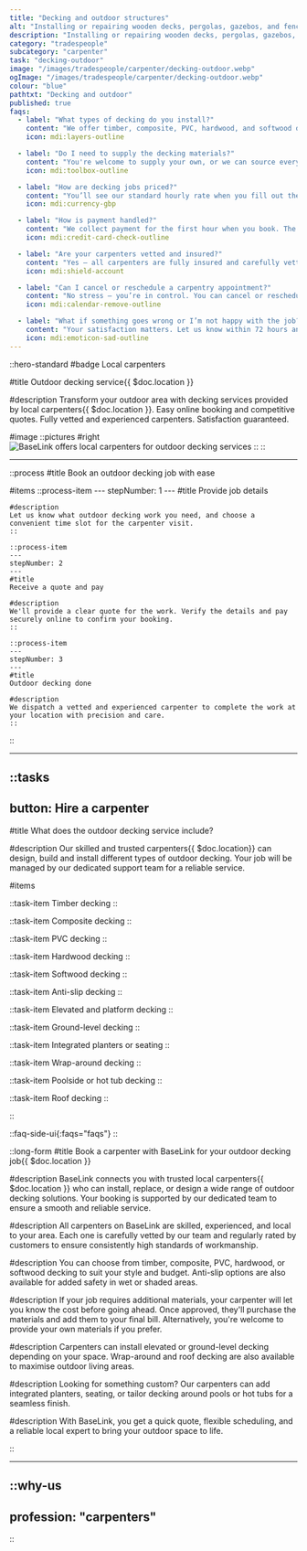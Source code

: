 ```yaml
---
title: "Decking and outdoor structures"
alt: "Installing or repairing wooden decks, pergolas, gazebos, and fencing"
description: "Installing or repairing wooden decks, pergolas, gazebos, and fencing"
category: "tradespeople"
subcategory: "carpenter"
task: "decking-outdoor"
image: "/images/tradespeople/carpenter/decking-outdoor.webp"
ogImage: "/images/tradespeople/carpenter/decking-outdoor.webp"
colour: "blue"
pathtxt: "Decking and outdoor"
published: true
faqs:
  - label: "What types of decking do you install?"
    content: "We offer timber, composite, PVC, hardwood, and softwood decking — including anti-slip options for wet areas. You can also book wrap-around, roof, poolside or platform decking, and even custom features like integrated planters or seating."
    icon: mdi:layers-outline

  - label: "Do I need to supply the decking materials?"
    content: "You're welcome to supply your own, or we can source everything for you. Your carpenter will confirm material costs for approval before going ahead, and they’ll be added to your final bill."
    icon: mdi:toolbox-outline

  - label: "How are decking jobs priced?"
    content: "You’ll see our standard hourly rate when you fill out the form, but final pricing depends on the scope of work. Once submitted, we’ll review the details and get back to you with a tailored quote and estimated time to complete the job. The minimum booking is one hour."
    icon: mdi:currency-gbp

  - label: "How is payment handled?"
    content: "We collect payment for the first hour when you book. The remaining balance is charged on the day of the job based on time worked and any pre-approved material costs. Any extra time is billed fairly in 30-minute increments."
    icon: mdi:credit-card-check-outline

  - label: "Are your carpenters vetted and insured?"
    content: "Yes – all carpenters are fully insured and carefully vetted. We run background checks, interview each candidate, and assess their experience before they join BaseLink. But it doesn’t stop there – we collect ongoing feedback after every job to make sure only the best stick around. So you get safe, reliable service every time."
    icon: mdi:shield-account

  - label: "Can I cancel or reschedule a carpentry appointment?"
    content: "No stress – you’re in control. You can cancel or reschedule your booking anytime up to 24 hours before the job, free of charge. Just log in to your account and manage everything online in a few clicks. Need to make a last-minute change? We’ll do our best to help – just get in touch."
    icon: mdi:calendar-remove-outline

  - label: "What if something goes wrong or I’m not happy with the job?"
    content: "Your satisfaction matters. Let us know within 72 hours and we’ll put things right with another visit free of charge. We review feedback after every job to keep our service standards high."
    icon: mdi:emoticon-sad-outline
---
```


::hero-standard
#badge
Local carpenters

#title
Outdoor decking service{{ $doc.location }}

#description
Transform your outdoor area with decking services provided by local carpenters{{ $doc.location }}. Easy online booking and competitive quotes. Fully vetted and experienced carpenters. Satisfaction guaranteed.

#image
    ::pictures
    #right
    ![BaseLink offers local carpenters for outdoor decking services](/images/tradespeople/carpenter/decking-outdoor.webp)
    ::
::

---

::process
#title
Book an outdoor decking job with ease

#items
    ::process-item
    ---
    stepNumber: 1
    ---
    #title
    Provide job details

    #description
    Let us know what outdoor decking work you need, and choose a convenient time slot for the carpenter visit.
    ::
    
    ::process-item
    ---
    stepNumber: 2
    ---
    #title
    Receive a quote and pay

    #description
    We'll provide a clear quote for the work. Verify the details and pay securely online to confirm your booking.
    ::

    ::process-item
    ---
    stepNumber: 3
    ---
    #title
    Outdoor decking done

    #description
    We dispatch a vetted and experienced carpenter to complete the work at your location with precision and care.
    ::
::

---

::tasks
---
button: Hire a carpenter
---

#title
What does the outdoor decking service include?

#description
Our skilled and trusted carpenters{{ $doc.location}} can design, build and install different types of outdoor decking. Your job will be managed by our dedicated support team for a reliable service.

#items

  ::task-item
  Timber decking
  ::

  ::task-item
  Composite decking
  ::

  ::task-item
  PVC decking
  ::

  ::task-item
  Hardwood decking
  ::

  ::task-item
  Softwood decking
  ::

  ::task-item
  Anti-slip decking
  ::

  ::task-item
  Elevated and platform decking
  ::

  ::task-item
  Ground-level decking
  ::

  ::task-item
  Integrated planters or seating
  ::

  ::task-item
  Wrap-around decking
  ::

  ::task-item
  Poolside or hot tub decking
  ::

  ::task-item
  Roof decking
  ::

::


::faq-side-ui{:faqs="faqs"}
::


::long-form
#title
Book a carpenter with BaseLink for your outdoor decking job{{ $doc.location }}

#description
BaseLink connects you with trusted local carpenters{{ $doc.location }} who can install, replace, or design a wide range of outdoor decking solutions. Your booking is supported by our dedicated team to ensure a smooth and reliable service.

#description
All carpenters on BaseLink are skilled, experienced, and local to your area. Each one is carefully vetted by our team and regularly rated by customers to ensure consistently high standards of workmanship.

#description
You can choose from timber, composite, PVC, hardwood, or softwood decking to suit your style and budget. Anti-slip options are also available for added safety in wet or shaded areas.

#description
If your job requires additional materials, your carpenter will let you know the cost before going ahead. Once approved, they'll purchase the materials and add them to your final bill. Alternatively, you're welcome to provide your own materials if you prefer.

#description
Carpenters can install elevated or ground-level decking depending on your space. Wrap-around and roof decking are also available to maximise outdoor living areas.

#description
Looking for something custom? Our carpenters can add integrated planters, seating, or tailor decking around pools or hot tubs for a seamless finish.

#description
With BaseLink, you get a quick quote, flexible scheduling, and a reliable local expert to bring your outdoor space to life.

::

---

::why-us
---
profession: "carpenters"
---
::